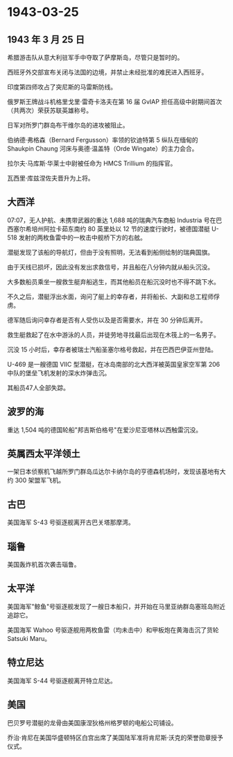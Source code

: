 # 1943-03-25

## 1943 年 3 月 25 日

希腊游击队从意大利驻军手中夺取了萨摩斯岛，尽管只是暂时的。

西班牙外交部宣布关闭与法国的边境，并禁止未经批准的难民进入西班牙。

印度第四师攻占了突尼斯的马雷斯防线。

俄罗斯王牌战斗机格里戈里·雷奇卡洛夫在第 16 届 GvIAP
担任高级中尉期间首次（共两次）荣获苏联英雄称号。

日军对所罗门群岛布干维尔岛的进攻被阻止。

伯纳德·弗格森（Bernard Fergusson）率领的钦迪特第 5 纵队在缅甸的 Shaukpin
Chaung 河床与奥德·温盖特（Orde Wingate）的主力会合。

拉尔夫·马库斯·华莱士中尉被任命为 HMCS Trillium 的指挥官。

瓦西里·库兹涅佐夫晋升为上将。

## 大西洋

07:07，无人护航、未携带武器的重达 1,688 吨的瑞典汽车商船 Industria
号在巴西塞尔希培州阿拉卡茹东南约 80 英里处以 12
节的速度行驶时，被德国潜艇 U-518
发射的两枚鱼雷中的一枚击中舰桥下方的右舷。

潜艇发现了该船的导航灯，但由于没有照明，无法看到船侧绘制的瑞典国旗。

由于天线已损坏，因此没有发出求救信号，并且船在八分钟内就从船头沉没。

大多数船员乘坐一艘救生艇弃船逃生，而其他船员在船沉没时也不得不跳下水。

不久之后，潜艇浮出水面，询问了艇上的幸存者，并将船长、大副和总工程师俘虏。

德军随后询问幸存者是否有人受伤以及是否需要水，并在 30 分钟后离开。

救生艇救起了在水中游泳的人员，并徒劳地寻找最后出现在木筏上的一名男子。

沉没 15 小时后，幸存者被瑞士汽船圣塞尔格号救起，并在巴西巴伊亚州登陆。

U-469 是一艘德国 VIIC 型潜艇，在冰岛南部的北大西洋被英国皇家空军第 206
中队的堡垒飞机发射的深水炸弹击沉。

其船员47人全部失踪。

## 波罗的海

重达 1,504 吨的德国轮船"邦吉斯伯格号"在爱沙尼亚塔林以西触雷沉没。

## 英属西太平洋领土

一架日本侦察机飞越所罗门群岛瓜达尔卡纳尔岛的亨德森机场时，发现该基地有大约
300 架盟军飞机。

## 古巴

美国海军 S-43 号驱逐舰离开古巴关塔那摩湾。

## 瑙鲁

美国轰炸机首次袭击瑙鲁。

## 太平洋

美国海军"鲸鱼"号驱逐舰发现了一艘日本船只，并开始在马里亚纳群岛塞班岛附近追踪它。

美国海军 Wahoo 号驱逐舰用两枚鱼雷（均未击中）和甲板炮在黄海击沉了货轮
Satsuki Maru。

## 特立尼达

美国海军 S-44 号驱逐舰离开特立尼达。

## 美国

巴贝罗号潜艇的龙骨由美国康涅狄格州格罗顿的电船公司铺设。

乔治·肯尼在美国华盛顿特区白宫出席了美国陆军准将肯尼斯·沃克的荣誉勋章授予仪式。

